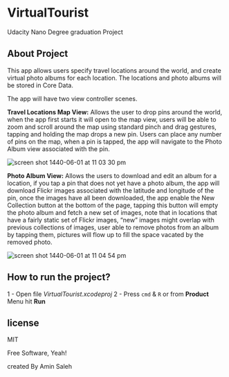 # VirtualTourist
Udacity Nano Degree graduation Project

## About Project 

This app allows users specify travel locations around the world, and create virtual photo albums for each location. The locations and photo albums will be stored in Core Data.

The app will have two view controller scenes.

__Travel Locations Map View:__ Allows the user to drop pins around the world, when the app first starts it will open to the map view, users will be able to zoom and scroll around the map using standard pinch and drag gestures, tapping and holding the map drops a new pin. Users can place any number of pins on the map, when a pin is tapped, the app will navigate to the Photo Album view associated with the pin.

![screen shot 1440-06-01 at 11 03 30 pm](https://user-images.githubusercontent.com/11136648/52370912-3887d400-2a65-11e9-889e-39c76c428382.png)

__Photo Album View:__ Allows the users to download and edit an album for a location, if you tap a pin that does not yet have a photo album, the app will download Flickr images associated with the latitude and longitude of the pin, once the images have all been downloaded, the app enable the New Collection button at the bottom of the page, tapping this button will empty the photo album and fetch a new set of images, note that in locations that have a fairly static set of Flickr images, “new” images might overlap with previous collections of images, user able to remove photos from an album by tapping them, pictures will flow up to fill the space vacated by the removed photo.

![screen shot 1440-06-01 at 11 04 54 pm](https://user-images.githubusercontent.com/11136648/52371052-8c92b880-2a65-11e9-9cde-e82c79da6233.png)

## How to run the project?

1 - Open file *VirtualTourist.xcodeproj*
2 - Press `cmd` & `R` or from __Product__ Menu hit __Run__


## license

MIT

Free Software, Yeah!

created By Amin Saleh


